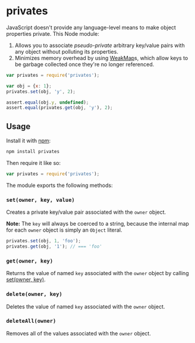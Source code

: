 # privates
JavaScript doesn't provide any language-level means to make object properties
private. This Node module:

1. Allows you to associate _pseudo-private_ arbitrary key/value pairs with any
   object without polluting its properties.
1. Minimizes memory overhead by using [WeakMap]s, which allow keys to be garbage
   collected once they're no longer referenced.

```js
var privates = require('privates');

var obj = {x: 1};
privates.set(obj, 'y', 2);

assert.equal(obj.y, undefined);
assert.equal(privates.get(obj, 'y'), 2);
```

## Usage
Install it with [npm](https://npmjs.org):


```sh
npm install privates
```

Then require it like so:

```js
var privates = require('privates');
```

The module exports the following methods:

### <a name="set"></a> `set(owner, key, value)`
Creates a private key/value pair associated with the `owner` object.

**Note:** The `key` will always be coerced to a string, because the internal
map for each `owner` object is simply an `Object` literal.

```js
privates.set(obj, 1, 'foo');
privates.get(obj, '1'); // === 'foo'
```

### <a name="get"></a> `get(owner, key)`
Returns the value of named `key` associated with the `owner` object by calling
[set(owner, key)](#set).

### <a name="delete"></a> `delete(owner, key)`
Deletes the value of named `key` associated with the `owner` object.

### <a name="deleteAll"></a> `deleteAll(owner)`
Removes all of the values associated with the `owner` object.


[WeakMap]: https://developer.mozilla.org/en-US/docs/Web/JavaScript/Reference/Global_Objects/WeakMap

